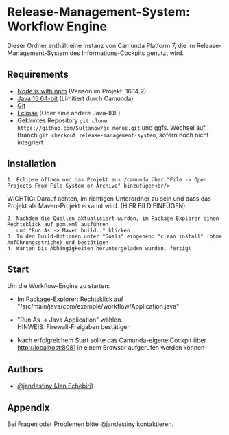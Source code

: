 
# Release-Management-System: Workflow Engine

Dieser Ordner enthält eine Instanz von Camunda Platform 7, die im Release-Management-System des Informations-Cockpits genutzt wird.

## Requirements

- [Node.js with npm](https://nodejs.org/en/download/) (Verison im Projekt: 16.14.2)
- [Java 15 64-bit](https://www.oracle.com/java/technologies/javase/jdk15-archive-downloads.html) (Limitiert durch Camunda)
- [Git](https://git-scm.com/download)
- [Eclipse](https://www.eclipse.org/downloads/packages/) (Oder eine andere Java-IDE)
- Geklontes Repository
    ```git clone https://github.com/Sultanow/js_menus.git``` und ggfs. Wechsel auf Branch ```git checkout release-management-system```, sofern noch nicht integriert

## Installation

    1. Eclipse öffnen und das Projekt aus /camunda über "File -> Open Projects From File System or Archive" hinzufügen<br/>
WICHTIG: Darauf achten, im richtigen Unterordner zu sein und dass das Projekt als Maven-Projekt erkannt wird.
(HIER BILD EINFÜGEN)

    2. Nachdem die Quellen aktualisiert wurden, im Package Explorer einen Rechtsklick auf pom.xml ausführen  
       und "Run As -> Maven build.." klicken
    3. In den Build-Optionen unter "Goals" eingeben: "clean install" (ohne Anführungsstriche) und bestätigen
    4. Warten bis Abhängigkeiten heruntergeladen wurden, fertig!
## Start

Um die Workflow-Engine zu starten:  

- Im Package-Explorer: Rechtsklick auf "/src/main/java/com/example/workflow/Application.java"
- "Run As -> Java Application" wählen.  
HINWEIS: Firewall-Freigaben bestätigen

- Nach erfolgreichem Start sollte das Camunda-eigene Cockpit über [http://localhost:8081](http://localhost:8081) in einem Browser aufgerufen werden können

## Authors

- [@jandestiny (Jan Echebiri)](https://www.github.com/jandestiny)


## Appendix

Bei Fragen oder Problemen bitte @jandestiny kontaktieren.

